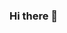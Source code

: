 ### Hi there 👋

<!--
**PedroBiel/PedroBiel** is a ✨ _special_ ✨ repository because its `README.md` (this file) appears on your GitHub profile.

Here are some ideas to get you started:

- 🔭 I’m currently exploring the possibilities of Data Science and Machine Learning in structural analysis engineering.
- ![certificate-icon](https://user-images.githubusercontent.com/17517477/120113996-671da180-c17d-11eb-8f3b-7815e122c5c1.png) asad
- 🌱 I’m currently learning mathematics for Machine Learnig
- 👯 I’m looking to collaborate on ...
- 🤔 I’m looking for help with Mechanical Engineering
- 💬 Ask me about ...
- 📫 How to reach me: ...
- 😄 Pronouns: ...
- ⚡ Fun fact: ...
-->
